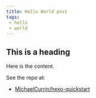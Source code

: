 ```yaml
---
title: Hello World post
tags:
 - hello
 - world
---
```


## This is a heading

Here is the content.

See the repo at:

- [MichaelCurrin/hexo-quickstart](https://github.com/MichaelCurrin/hexo-quickstart)
